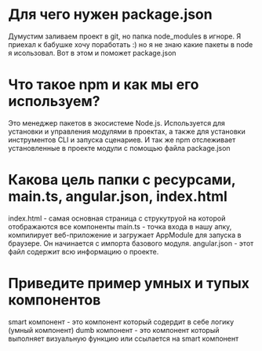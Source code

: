 

# Для чего нужен package.json

Думустим заливаем проект в git, но папка node_modules в игноре. Я приехал к бабушке хочу поработать :) но я не знаю какие пакеты в node я исользовал. Вот в этом и поможет package.json

# Что такое npm и как мы его используем?

Это менеджер пакетов в экосистеме Node.js. Используется для установки и управления модулями в проектах, а также для установки инструментов CLI и запуска сценариев. И так же npm отслеживает установленные в проекте модули с помощью файла package.json

# Какова цель папки с ресурсами, main.ts, angular.json, index.html

index.html - самая основная страница с струкутруой на которой отображаются все компоненты
main.ts - точка входа в нашу апку, компилирует веб-приложение и загружает AppModule для запуска в браузере. Он начинается с импорта базового модуля.
angular.json - этот файл содержит всю информацию о проекте.

# Приведите пример умных и тупых компонентов

smart компонент - это компонент который содердит в себе логику (умный компонент)
dumb компонент - это компонент который выполняет визуальную функцию или ссылается на smart компонент
